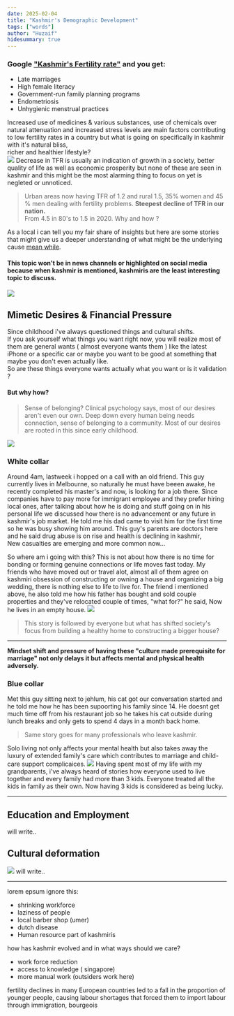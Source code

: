```yaml
---
date: 2025-02-04
title: "Kashmir's Demographic Development"
tags: ["words"]
author: "Huzaif"
hidesummary: true
---
```


### Google ["Kashmir's Fertility rate"](https://www.google.com/search?client=safari&rls=en&q=kashmir%27s+feritlity+rate&ie=UTF-8&oe=UTF-8) and you get:

- Late marriages
- High female literacy
- Government-run family planning programs
- Endometriosis
- Unhygienic menstrual practices

Increased use of medicines & various substances, use of chemicals over natural attenuation and increased stress levels are main factors contributing to low fertility rates in a country but what is going on specifically in kashmir with it's natural bliss, \
richer and healthier lifestyle? \
![](/blogs/vk.jpg)
Decrease in TFR is usually an indication of growth in a society, better quality of life as well as economic prosperity but none of these are seen in kashmir and this might be the most alarming thing to focus on yet is negleted or unnoticed.

>Urban areas now having TFR of 1.2 and rural 1.5, 35% women and 45 % men dealing with fertility problems. **Steepest decline of TFR in our nation.** \
From 4.5 in 80's to 1.5 in 2020. Why and how ?

As a local i can tell you my fair share of insights but here are some stories that might give us a deeper understanding of what might be the underlying cause [mean while](https://theprint.in/opinion/despite-conflict-kashmiris-economically-better-than-people-of-most-indian-states/222038/).

#### This topic won't be in news channels or highlighted on social media because when kashmir is mentioned, kashmiris are the least interesting topic to discuss.
![](/blogs/ck.jpg)

## Mimetic Desires & Financial Pressure
Since childhood i've always questioned things and cultural shifts. \
If you ask yourself what things you want right now, you will realize most of them are general wants ( almost everyone wants them ) like the latest iPhone or a specific car or maybe you want to be good at something that maybe you don't even actually like. \
So are these things everyone wants actually what you want or is it validation ?
#### But why how?
> Sense of belonging? Clinical psychology says, most of our desires aren't even our own. Deep down every human being needs connection, sense of belonging to a community. Most of our desires are rooted in this since early childhood.

![](/blogs/mimetic.jpg)
### White collar
Around 4am, lastweek i hopped on a call with an old friend. This guy currently lives in Melbourne, so naturally he must have beeen awake, he recently completed his master's and now, is looking for a job there. Since companies have to pay more for immigrant employee and they prefer hiring local ones, after talking about how he is doing and stuff going on in his personal life we discussed how there is no advancement or any future in kashmir's job market. He told me his dad came to visit him for the first time so he was busy showing him around. This guy's parents are doctors here and he said drug abuse is on rise and health is declining in kashmir, \
New casualties are emerging and more common now...

So where am i going with this? This is not about how there is no time for bonding or forming genuine connections or life moves fast today. My friends who have moved out or travel alot, almost all of them agree on kashmiri obsession of constructing or owning a house and organizing a big wedding, there is nothing else to life to live for. The friend i mentioned above, he also told me how his father has bought and sold couple properties and they've relocated couple of times, "what for?" he said, Now he lives in an empty house.
![](/blogs/fam.jpg)

>This story is followed by everyone but what has shifted society's focus from building a healthy home to constructing a bigger house?


---



 **Mindset shift and pressure of having these "culture made prerequisite for marriage" not only delays it but affects mental and physical health adversely.**
### Blue collar
Met this guy sitting next to jehlum, his cat got our conversation started and he told me how he has been supoorting his family since 14. He doesnt get much time off from his restaurant job so he takes his cat outside during lunch breaks and only gets to spend 4 days in a month back home. 
>Same story goes for many professionals who leave kashmir.


Solo living not only affects your mental health but also takes away the luxury of extended family's care which contributes to marriage and child-care support complicaices.
![](/blogs/ck.jpg)
Having spent most of my life with my grandparents, i've always heard of stories how everyone used to live together and every family had more than 3 kids. Everyone treated all the kids in family as their own. Now having 3 kids is considered as being lucky.

---

## Education and Employment
will write..
## Cultural deformation
![](/blogs/pk.jpg)
will write..


---
lorem epsum ignore this:
- shrinking workforce
- laziness of people
- local barber shop (umer)
- dutch disease
- Human resource part of kashmiris


how has kashmir evolved and in what ways should we care?
- work force reduction
- access to knowledge ( singapore)
- more manual work (outsiders work here)

fertility declines in many European countries led to a fall in the proportion of younger people, causing labour shortages that forced them to import labour through immigration, bourgeois